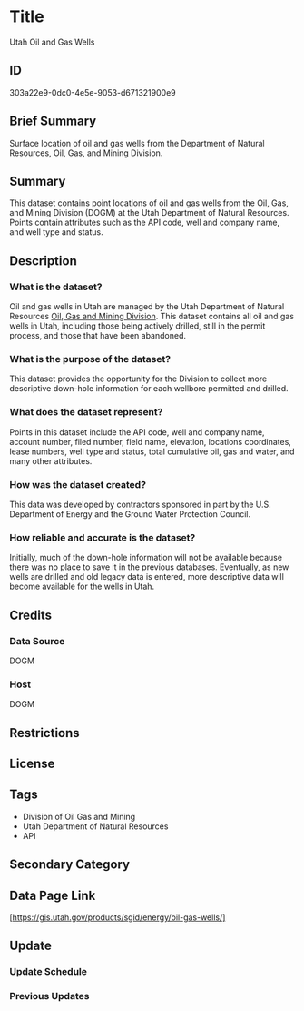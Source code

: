 # Title

Utah Oil and Gas Wells

## ID

303a22e9-0dc0-4e5e-9053-d671321900e9

## Brief Summary

Surface location of oil and gas wells from the Department of Natural Resources, Oil, Gas, and Mining Division.

## Summary

This dataset contains point locations of oil and gas wells from the Oil, Gas, and Mining Division (DOGM) at the Utah Department of Natural Resources. Points contain attributes such as the API code, well and company name, and well type and status.

## Description

### What is the dataset?

Oil and gas wells in Utah are managed by the Utah Department of Natural Resources [Oil, Gas and Mining Division](https://ogm.utah.gov/). This dataset contains all oil and gas wells in Utah, including those being actively drilled, still in the permit process, and those that have been abandoned.

### What is the purpose of the dataset?

This dataset provides the opportunity for the Division to collect more descriptive down-hole information for each wellbore permitted and drilled.

<!--- This is from the original metadata. Do we still see this dataset as an opportunity to collect more descriptive information, or does this dataset have a different purpose now? --->

### What does the dataset represent?

Points in this dataset include the API code, well and company name, account number, filed number, field name, elevation, locations coordinates, lease numbers, well type and status, total cumulative oil, gas and water, and many other attributes.

### How was the dataset created?

This data was developed by contractors sponsored in part by the U.S. Department of Energy and the Ground Water Protection Council.

<!--- What else might the user need to know about how this dataset was created? Do we maintain the dataset now, or is maintained by someone else? --->

### How reliable and accurate is the dataset?

Initially, much of the down-hole information will not be available because there was no place to save it in the previous databases. Eventually, as new wells are drilled and old legacy data is entered, more descriptive data will become available for the wells in Utah.

<!--- This is also information from the original metadata. Is this still the case? Is this dataset the most complete and current dataset we have on oil and gas wells? --->

## Credits

### Data Source

DOGM

### Host

DOGM

## Restrictions

## License

## Tags

- Division of Oil Gas and Mining
- Utah Department of Natural Resources
- API

## Secondary Category

## Data Page Link

[https://gis.utah.gov/products/sgid/energy/oil-gas-wells/]

## Update

### Update Schedule

<!--- The Index just had this listed as "unknown" but the data page says nightly? --->

### Previous Updates
